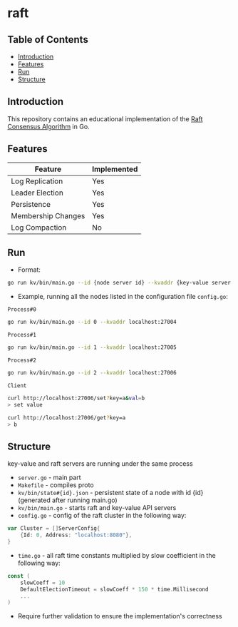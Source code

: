 # raft
## Table of Contents
- [Introduction](#introduction)
- [Features](#features)
- [Run](#run)
- [Structure](#structure)

## Introduction
This repository contains an educational implementation of the [Raft Consensus Algorithm](https://en.wikipedia.org/wiki/Raft_(algorithm)) in Go.

## Features

| Feature            | Implemented |
| ------------------ | ----------- |
| Log Replication    | Yes         |
| Leader Election    | Yes         |
| Persistence        | Yes         |
| Membership Changes | Yes         |
| Log Compaction     | No          |

## Run
- Format:
```bash
go run kv/bin/main.go --id {node server id} --kvaddr {key-value server address}
```

- Example, running all the nodes listed in the configuration file `config.go`:

  
`Process#0`
```bash
go run kv/bin/main.go --id 0 --kvaddr localhost:27004
```
`Process#1`
```bash
go run kv/bin/main.go --id 1 --kvaddr localhost:27005
```
`Process#2`
```bash
go run kv/bin/main.go --id 2 --kvaddr localhost:27006
```
`Client`
```bash
curl http://localhost:27006/set?key=a&val=b
> set value

curl http://localhost:27006/get?key=a
> b
```

## Structure
key-value and raft servers are running under the same process
- `server.go` - main part
- `Makefile` - compiles proto
- `kv/bin/state#{id}.json` - persistent state of a node with id {id} (generated after running main.go)
- `kv/bin/main.go` - starts raft and key-value API servers
- `config.go` - config of the raft cluster in the following way:
```go
var Cluster = []ServerConfig{  
    {Id: 0, Address: "localhost:8080"}, 
}
```
- `time.go` - all raft time constants multiplied by slow coefficient in the following way:
```go
const (  
    slowCoeff = 10  
    DefaultElectionTimeout = slowCoeff * 150 * time.Millisecond  
    ...
)
```
- Require further validation to ensure the implementation's correctness
